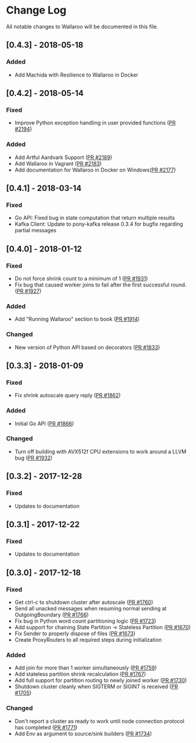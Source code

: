 # Change Log

All notable changes to Wallaroo will be documented in this file.

## [0.4.3] - 2018-05-18

### Added

- Add Machida with Resilience to Wallaroo in Docker

## [0.4.2] - 2018-05-14

### Fixed

- Improve Python exception handling in user provided functions ([PR #2194](https://github.com/WallarooLabs/wallaroo/pull/2194))

### Added

- Add Artful Aardvark Support ([PR #2189](https://github.com/WallarooLabs/wallaroo/pull/2189))
- Add Wallaroo in Vagrant ([PR #2183](https://github.com/WallarooLabs/wallaroo/pull/2183))
- Add documentation for Wallaroo in Docker on Windows([PR #2177](https://github.com/WallarooLabs/wallaroo/pull/2177))

## [0.4.1] - 2018-03-14

### Fixed

- Go API: Fixed bug in state computation that return multiple results
- Kafka Client: Update to pony-kafka release 0.3.4 for bugfix regarding partial messages

## [0.4.0] - 2018-01-12

### Fixed

- Do not force shrink count to a minimum of 1 ([PR #1931](https://github.com/wallaroolabs/wallaroo/pull/1931))
- Fix bug that caused worker joins to fail after the first successful round. ([PR #1927](https://github.com/wallaroolabs/wallaroo/pull/1927))

### Added

- Add "Running Wallaroo" section to book ([PR #1914](https://github.com/wallaroolabs/wallaroo/pull/1914))

### Changed

- New version of Python API based on decorators ([PR #1833](https://github.com/wallaroolabs/wallaroo/pull/1833))

## [0.3.3] - 2018-01-09

### Fixed

- Fix shrink autoscale query reply ([PR #1862](https://github.com/wallaroolabs/wallaroo/pull/1862))

### Added

- Initial Go API ([PR #1866](https://github.com/wallaroolabs/wallaroo/pull/1866))

### Changed

- Turn off building with AVX512f CPU extensions to work around a LLVM bug ([PR #1932](https://github.com/WallarooLabs/wallaroo/pull/1932))

## [0.3.2] - 2017-12-28

### Fixed

- Updates to documentation

## [0.3.1] - 2017-12-22

### Fixed

- Updates to documentation

## [0.3.0] - 2017-12-18

### Fixed

- Get ctrl-c to shutdown cluster after autoscale ([PR #1760](https://github.com/wallaroolabs/wallaroo/pull/1760))
- Send all unacked messages when resuming normal sending at OutgoingBoundary ([PR #1766](https://github.com/wallaroolabs/wallaroo/pull/1766))
- Fix bug in Python word count partitioning logic ([PR #1723](https://github.com/wallaroolabs/wallaroo/pull/1723))
- Add support for chaining State Partition -> Stateless Partition ([PR #1670](https://github.com/wallaroolabs/wallaroo/pull/1670))
- Fix Sender to properly dispose of files ([PR #1673](https://github.com/wallaroolabs/wallaroo/pull/1673))
- Create ProxyRouters to all required steps during initialization

### Added

- Add join for more than 1 worker simultaneously ([PR #1759](https://github.com/wallaroolabs/wallaroo/pull/1759))
- Add stateless partition shrink recalculation ([PR #1767](https://github.com/wallaroolabs/wallaroo/pull/1767))
- Add full support for partition routing to newly joined worker ([PR #1730](https://github.com/wallaroolabs/wallaroo/pull/1730))
- Shutdown cluster cleanly when SIGTERM or SIGINT is received ([PR #1705](https://github.com/wallaroolabs/wallaroo/pull/1705))

### Changed

- Don't report a cluster as ready to work until node connection protocol has completed ([PR #1771](https://github.com/wallaroolabs/wallaroo/pull/1771))
- Add Env as argument to source/sink builders ([PR #1734](https://github.com/wallaroolabs/wallaroo/pull/1734))

